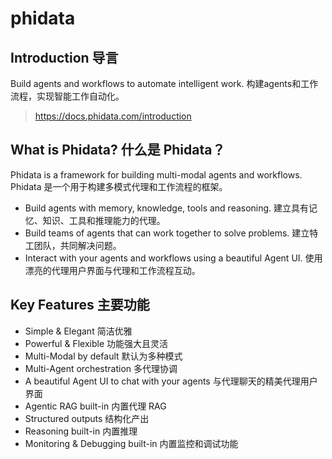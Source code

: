 # phidata

## Introduction  导言
Build agents and workflows to automate intelligent work.
构建agents和工作流程，实现智能工作自动化。
> https://docs.phidata.com/introduction


## What is Phidata?  什么是 Phidata？
Phidata is a framework for building multi-modal agents and workflows.
Phidata 是一个用于构建多模式代理和工作流程的框架。

- Build agents with memory, knowledge, tools and reasoning.
建立具有记忆、知识、工具和推理能力的代理。
- Build teams of agents that can work together to solve problems.
建立特工团队，共同解决问题。
- Interact with your agents and workflows using a beautiful Agent UI.
使用漂亮的代理用户界面与代理和工作流程互动。


## Key Features  主要功能
- Simple & Elegant  简洁优雅
- Powerful & Flexible  功能强大且灵活
- Multi-Modal by default  默认为多种模式
- Multi-Agent orchestration 多代理协调
- A beautiful Agent UI to chat with your agents 与代理聊天的精美代理用户界面
- Agentic RAG built-in  内置代理 RAG
- Structured outputs  结构化产出
- Reasoning built-in  内置推理
- Monitoring & Debugging built-in 内置监控和调试功能